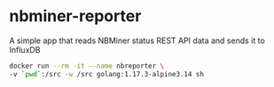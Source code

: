 # nbminer-reporter
A simple app that reads NBMiner status REST API data and sends it to InfluxDB

```bash
docker run --rm -it --name nbreporter \
-v `pwd`:/src -w /src golang:1.17.3-alpine3.14 sh
```
